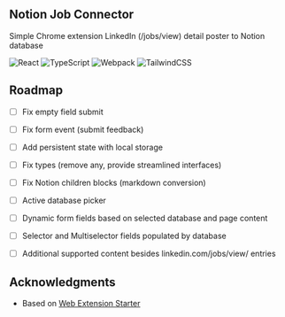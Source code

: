 <div id="top"></div>

<!-- PROJECT LOGO -->
<!-- <br />

  <a align="left" href="https://github.com/BCIT-DDC">
    <img src="./assets/images/DDC-rounded.png" alt="Logo" width="40" height="40">
  </a> -->

<!-- ABOUT THE PROJECT -->

## Notion Job Connector 

<!-- <p align="center">
    <img alt="Search" src="./assets/images/SearchBarScreenshot.JPG" src="./assets/video/SearchBarDemo.gif" width="100%"/>
</p> -->

Simple Chrome extension LinkedIn (/jobs/view) detail poster to Notion database

![React](https://img.shields.io/badge/-React-050B1E?&logo=React) ![TypeScript](https://img.shields.io/badge/-TypeScript-050B1E?&logo=TypeScript) ![Webpack](https://img.shields.io/badge/-Webpack.js-050B1E?&logo=webpack) ![TailwindCSS](https://img.shields.io/badge/-Tailwind_CSS-050B1E?&logo=tailwind-css)

<!-- <img alt="Extension use example" src="https://lh6.googleusercontent.com/IM1_ePFkwyce1Z5J5MVZHXAVsoF9qCr7x7o-ES4ZDyHX8Tm5r1mIlyI1PUBos2Rxl17uxeA0HAnB9eT5MrJl=w3584-h1776-rw" width="100%"/> -->

<!-- ROADMAP -->

## Roadmap

<!-- -   [x] Add Changelog -->

-   [ ] Fix empty field submit
-   [ ] Fix form event (submit feedback)
-   [ ] Add persistent state with local storage
-   [ ] Fix types (remove any, provide streamlined interfaces)
-   [ ] Fix Notion children blocks (markdown conversion)
-   [ ] Active database picker
-   [ ] Dynamic form fields based on selected database and page content
-   [ ] Selector and Multiselector fields populated by database
-   [ ] Additional supported content besides linkedin.com/jobs/view/ entries


<!-- LICENSE -->

<!-- ## License

[MIT](LICENSE.md) ©  -->

<!-- ACKNOWLEDGMENTS -->

## Acknowledgments

-   Based on [Web Extension Starter](https://github.com/BCIT-DDC/gh-octiconify)

